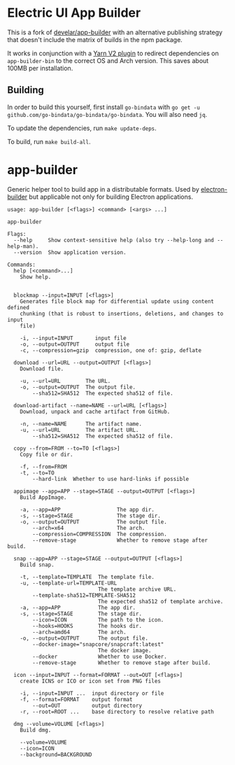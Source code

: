 # Electric UI App Builder

This is a fork of [develar/app-builder](https://github.com/develar/app-builder) with an alternative publishing strategy that doesn't include the matrix of builds in the npm package.

It works in conjunction with a [Yarn V2 plugin](https://github.com/electricui/yarn-redirect-app-builder) to redirect dependencies on `app-builder-bin` to the correct OS and Arch version. This saves about 100MB per installation.

## Building

In order to build this yourself, first install `go-bindata` with `go get -u github.com/go-bindata/go-bindata/go-bindata`. You will also need `jq`.

To update the dependencies, run `make update-deps`.

To build, run `make build-all`.

# app-builder

Generic helper tool to build app in a distributable formats.
Used by [electron-builder](http://github.com/electron-userland/electron-builder) but applicable not only for building Electron applications.

```
usage: app-builder [<flags>] <command> [<args> ...]

app-builder

Flags:
  --help     Show context-sensitive help (also try --help-long and --help-man).
  --version  Show application version.

Commands:
  help [<command>...]
    Show help.


  blockmap --input=INPUT [<flags>]
    Generates file block map for differential update using content defined
    chunking (that is robust to insertions, deletions, and changes to input
    file)

    -i, --input=INPUT       input file
    -o, --output=OUTPUT     output file
    -c, --compression=gzip  compression, one of: gzip, deflate

  download --url=URL --output=OUTPUT [<flags>]
    Download file.

    -u, --url=URL        The URL.
    -o, --output=OUTPUT  The output file.
        --sha512=SHA512  The expected sha512 of file.

  download-artifact --name=NAME --url=URL [<flags>]
    Download, unpack and cache artifact from GitHub.

    -n, --name=NAME      The artifact name.
    -u, --url=URL        The artifact URL.
        --sha512=SHA512  The expected sha512 of file.

  copy --from=FROM --to=TO [<flags>]
    Copy file or dir.

    -f, --from=FROM
    -t, --to=TO
        --hard-link  Whether to use hard-links if possible

  appimage --app=APP --stage=STAGE --output=OUTPUT [<flags>]
    Build AppImage.

    -a, --app=APP                  The app dir.
    -s, --stage=STAGE              The stage dir.
    -o, --output=OUTPUT            The output file.
        --arch=x64                 The arch.
        --compression=COMPRESSION  The compression.
        --remove-stage             Whether to remove stage after build.

  snap --app=APP --stage=STAGE --output=OUTPUT [<flags>]
    Build snap.

    -t, --template=TEMPLATE  The template file.
    -u, --template-url=TEMPLATE-URL
                             The template archive URL.
        --template-sha512=TEMPLATE-SHA512
                             The expected sha512 of template archive.
    -a, --app=APP            The app dir.
    -s, --stage=STAGE        The stage dir.
        --icon=ICON          The path to the icon.
        --hooks=HOOKS        The hooks dir.
        --arch=amd64         The arch.
    -o, --output=OUTPUT      The output file.
        --docker-image="snapcore/snapcraft:latest"
                             The docker image.
        --docker             Whether to use Docker.
        --remove-stage       Whether to remove stage after build.

  icon --input=INPUT --format=FORMAT --out=OUT [<flags>]
    create ICNS or ICO or icon set from PNG files

    -i, --input=INPUT ...  input directory or file
    -f, --format=FORMAT    output format
        --out=OUT          output directory
    -r, --root=ROOT ...    base directory to resolve relative path

  dmg --volume=VOLUME [<flags>]
    Build dmg.

    --volume=VOLUME
    --icon=ICON
    --background=BACKGROUND
```